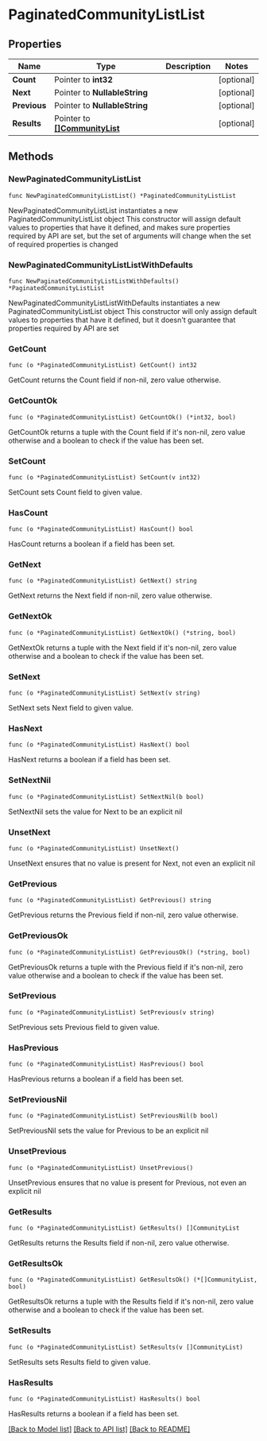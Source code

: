 # PaginatedCommunityListList

## Properties

Name | Type | Description | Notes
------------ | ------------- | ------------- | -------------
**Count** | Pointer to **int32** |  | [optional] 
**Next** | Pointer to **NullableString** |  | [optional] 
**Previous** | Pointer to **NullableString** |  | [optional] 
**Results** | Pointer to [**[]CommunityList**](CommunityList.md) |  | [optional] 

## Methods

### NewPaginatedCommunityListList

`func NewPaginatedCommunityListList() *PaginatedCommunityListList`

NewPaginatedCommunityListList instantiates a new PaginatedCommunityListList object
This constructor will assign default values to properties that have it defined,
and makes sure properties required by API are set, but the set of arguments
will change when the set of required properties is changed

### NewPaginatedCommunityListListWithDefaults

`func NewPaginatedCommunityListListWithDefaults() *PaginatedCommunityListList`

NewPaginatedCommunityListListWithDefaults instantiates a new PaginatedCommunityListList object
This constructor will only assign default values to properties that have it defined,
but it doesn't guarantee that properties required by API are set

### GetCount

`func (o *PaginatedCommunityListList) GetCount() int32`

GetCount returns the Count field if non-nil, zero value otherwise.

### GetCountOk

`func (o *PaginatedCommunityListList) GetCountOk() (*int32, bool)`

GetCountOk returns a tuple with the Count field if it's non-nil, zero value otherwise
and a boolean to check if the value has been set.

### SetCount

`func (o *PaginatedCommunityListList) SetCount(v int32)`

SetCount sets Count field to given value.

### HasCount

`func (o *PaginatedCommunityListList) HasCount() bool`

HasCount returns a boolean if a field has been set.

### GetNext

`func (o *PaginatedCommunityListList) GetNext() string`

GetNext returns the Next field if non-nil, zero value otherwise.

### GetNextOk

`func (o *PaginatedCommunityListList) GetNextOk() (*string, bool)`

GetNextOk returns a tuple with the Next field if it's non-nil, zero value otherwise
and a boolean to check if the value has been set.

### SetNext

`func (o *PaginatedCommunityListList) SetNext(v string)`

SetNext sets Next field to given value.

### HasNext

`func (o *PaginatedCommunityListList) HasNext() bool`

HasNext returns a boolean if a field has been set.

### SetNextNil

`func (o *PaginatedCommunityListList) SetNextNil(b bool)`

 SetNextNil sets the value for Next to be an explicit nil

### UnsetNext
`func (o *PaginatedCommunityListList) UnsetNext()`

UnsetNext ensures that no value is present for Next, not even an explicit nil
### GetPrevious

`func (o *PaginatedCommunityListList) GetPrevious() string`

GetPrevious returns the Previous field if non-nil, zero value otherwise.

### GetPreviousOk

`func (o *PaginatedCommunityListList) GetPreviousOk() (*string, bool)`

GetPreviousOk returns a tuple with the Previous field if it's non-nil, zero value otherwise
and a boolean to check if the value has been set.

### SetPrevious

`func (o *PaginatedCommunityListList) SetPrevious(v string)`

SetPrevious sets Previous field to given value.

### HasPrevious

`func (o *PaginatedCommunityListList) HasPrevious() bool`

HasPrevious returns a boolean if a field has been set.

### SetPreviousNil

`func (o *PaginatedCommunityListList) SetPreviousNil(b bool)`

 SetPreviousNil sets the value for Previous to be an explicit nil

### UnsetPrevious
`func (o *PaginatedCommunityListList) UnsetPrevious()`

UnsetPrevious ensures that no value is present for Previous, not even an explicit nil
### GetResults

`func (o *PaginatedCommunityListList) GetResults() []CommunityList`

GetResults returns the Results field if non-nil, zero value otherwise.

### GetResultsOk

`func (o *PaginatedCommunityListList) GetResultsOk() (*[]CommunityList, bool)`

GetResultsOk returns a tuple with the Results field if it's non-nil, zero value otherwise
and a boolean to check if the value has been set.

### SetResults

`func (o *PaginatedCommunityListList) SetResults(v []CommunityList)`

SetResults sets Results field to given value.

### HasResults

`func (o *PaginatedCommunityListList) HasResults() bool`

HasResults returns a boolean if a field has been set.


[[Back to Model list]](../README.md#documentation-for-models) [[Back to API list]](../README.md#documentation-for-api-endpoints) [[Back to README]](../README.md)


